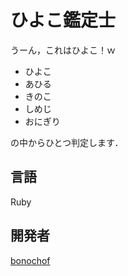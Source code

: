 # ひよこ鑑定士
うーん，これはひよこ！ｗ

* ひよこ
* あひる
* きのこ
* しめじ
* おにぎり

の中からひとつ判定します．

## 言語
Ruby

## 開発者
[bonochof](https://github.com/bonochof)
